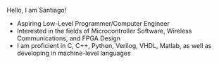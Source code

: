 Hello, I am Santiago!
- Aspiring Low-Level Programmer/Computer Engineer
- Interested in the fields of Microcontroller Software, Wireless Communications, and FPGA Design
- I am proficient in C, C++, Python, Verilog, VHDL, Matlab, as well as developing in machine-level languages
